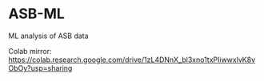 # ASB-ML
ML analysis of ASB data 

Colab mirror: https://colab.research.google.com/drive/1zL4DNnX_bl3xno1txPIiwwxlvK8vObOy?usp=sharing
